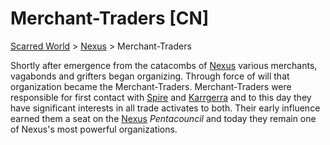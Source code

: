 # Merchant-Traders [CN]
[Scarred World](./scarred-world.md) > [Nexus](./city.md) > Merchant-Traders

Shortly after emergence from the catacombs of [Nexus](./city.md) various merchants, vagabonds and grifters began organizing. Through force of will that organization became the Merchant-Traders. Merchant-Traders were responsible for first contact with [Spire](./trade-partner-1.md) and [Karrgerra](./trade-partner-2.md) and to this day they have significant interests in all trade activates to both. Their early influence earned them a seat on the [Nexus](./city.md) *Pentacouncil* and today they remain one of Nexus's most powerful organizations.

